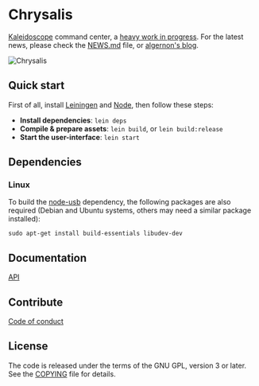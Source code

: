 <!-- -*- mode: markdown; fill-column: 8192 -*- -->

# Chrysalis

[Kaleidoscope][kaleidoscope] command center, a [heavy work in progress][chrysalis:project:1.0]. For the latest news, please check the [NEWS.md](NEWS.md) file, or [algernon's blog][blog:algernon:chrysalis].

 [kaleidoscope]: https://github.com/keyboardio/Kaleidoscope
 [chrysalis:project:1.0]: https://github.com/algernon/Chrysalis/projects/1
 [blog:algernon:chrysalis]: https://asylum.madhouse-project.org/blog/tags/chrysalis/

![Chrysalis](docs/screenshots/led-theme-editor.png)

## Quick start

First of all, install [Leiningen](https://leiningen.org/) and [Node](https://nodejs.org/en/), then follow these steps:

* **Install dependencies**: `lein deps`
* **Compile & prepare assets**: `lein build`, or `lein build:release`
* **Start the user-interface**: `lein start`

## Dependencies

### Linux

To build the [node-usb](https://www.npmjs.com/package/usb) dependency, the following packages are also required (Debian and Ubuntu systems, others may need a similar package installed):

```
sudo apt-get install build-essentials libudev-dev
```

## Documentation

[API](/docs/api.md)

## Contribute

[Code of conduct](CODE_OF_CONDUCT.md)

## License

The code is released under the terms of the GNU GPL, version 3 or later. See the [COPYING](COPYING) file for details.
